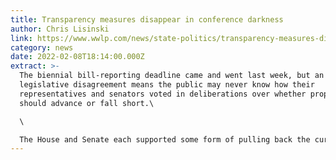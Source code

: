 ```yaml
---
title: Transparency measures disappear in conference darkness
author: Chris Lisinski
link: https://www.wwlp.com/news/state-politics/transparency-measures-disappear-in-conference-darkness/
category: news
date: 2022-02-08T18:14:00.000Z
extract: >-
  The biennial bill-reporting deadline came and went last week, but an 11-month
  legislative disagreement means the public may never know how their
  representatives and senators voted in deliberations over whether proposals
  should advance or fall short.\

  \

  The House and Senate each supported some form of pulling back the curtain on how panels vote, but Democrats couldn’t agree on a reform plan and existing legislative rules do not require joint committees to publish any breakdown of where members stand on bills they report.
---
```

